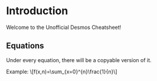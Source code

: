 # Introduction

Welcome to the Unofficial Desmos Cheatsheet!

## Equations
Under every equation, there will be a copyable version of it. 

Example:
\\[f(x,n)=\sum_{x=0}^{n}\frac{1}{n}\\]